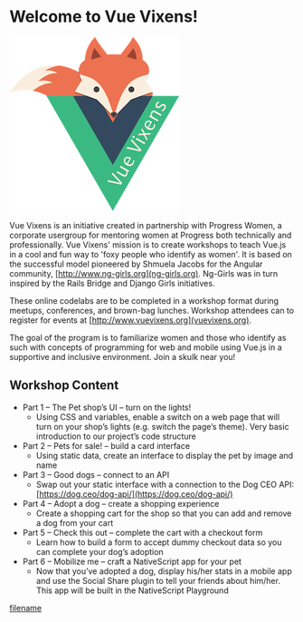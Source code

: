 # Welcome to Vue Vixens!

![Vue Vixens Logo](images/vuevixens-logo.png)

Vue Vixens is an initiative created in partnership with Progress Women, a corporate usergroup for mentoring women at Progress both technically and professionally. Vue Vixens' mission is to create workshops to teach Vue.js in a cool and fun way to 'foxy people who identify as women'. It is based on the successful model pioneered by Shmuela Jacobs for the Angular community, [http://www.ng-girls.org](ng-girls.org). Ng-Girls was in turn inspired by the Rails Bridge and Django Girls initiatives. 

These online codelabs are to be completed in a workshop format during meetups, conferences, and brown-bag lunches. Workshop attendees can to register for events at [http://www.vuevixens.org](vuevixens.org).

The goal of the program is to familiarize women and those who identify as such with concepts of programming for web and mobile using Vue.js in a supportive and inclusive environment. Join a skulk near you!

## Workshop Content


- Part 1 – The Pet shop’s UI – turn on the lights!
  - Using CSS and variables, enable a switch on a web page that will turn on your shop’s lights (e.g. switch the page’s theme). Very basic introduction to our project’s code structure
- Part 2 – Pets for sale! – build a card interface
  - Using static data, create an interface to display the pet by image and name
- Part 3 – Good dogs – connect to an API
  - Swap out your static interface with a connection to the Dog CEO API: [https://dog.ceo/dog-api/](https://dog.ceo/dog-api/)
- Part 4 – Adopt a dog – create a shopping experience
  - Create a shopping cart for the shop so that you can add and remove a dog from your cart
- Part 5 – Check this out – complete the cart with a checkout form
  - Learn how to build a form to accept dummy checkout data so you can complete your dog’s adoption
- Part 6 – Mobilize me – craft a NativeScript app for your pet
  - Now that you’ve adopted a dog, display his/her stats in a mobile app and use the Social Share plugin to tell your friends about him/her. This app will be built in the NativeScript Playground

[filename](_partials/footer.md ':include')